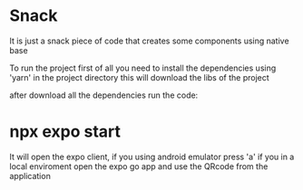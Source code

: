 # Snack

It is just a snack piece of code that creates some components using native base

To run the project first of all
you need to install the dependencies using 'yarn' in the project directory
this will download the libs of the project

after download all the dependencies run the code:
# npx expo start
It will open the expo client, if you using android emulator press 'a'
if you in a local enviroment open the expo go app and use the QRcode from the application
